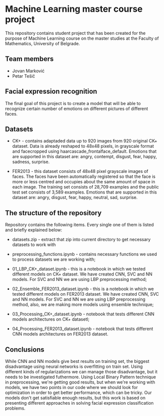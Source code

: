 # Machine Learning master course project
This repository contains student project that has been created for the purpose of Machine Learning course on the master studies at the Faculty of Mathematics, University of Belgrade.

## Team members
- Jovan Marković
- Petar Tešič

## Facial expression recognition
The final goal of this project is to create a model that will be able to recognize certain number of emotions on different pictures of different faces.

## Datasets
- CK+ - contains adaptaded data up to 920 images from 920 original CK+ dataset. Data is already reshaped to 48x48 pixels, in grayscale format and facecropped using haarcascade_frontalface_default. Emotions that are supported in this dataset are: angry, contempt, disgust, fear, happy, sadness, surprise.

- FER2013 - this dataset consists of 48x48 pixel grayscale images of faces. The faces have been automatically registered so that the face is more or less centred and occupies about the same amount of space in each image. The training set consists of 28,709 examples and the public test set consists of 3,589 examples. Emotions that are supported in this dataset are: angry, disgust, fear, happy, neutral, sad, surprise. 

## The structure of the repository
Repository contains the following items. Every single one of them is listed and briefly explained below:

- datasets.zip - extract that zip into current directory to get necessary datasets to work with

- preprocessing_functions.ipynb - contains necessary functions we used to process datasets we are working with; 

- 01_LBP_CK+_dataset.ipynb - this is a notebook in which we tested different models on CK+ dataset. We have created CNN, SVC and NN models. For SVC and NN we are using LBP preprocessing method;

- 02_Ensemble_FER2013_dataset.ipynb - this is a notebook in which we tested different models on FER2013 dataset. We have created CNN, SVC and NN models. For SVC and NN we are using LBP preprocessing method,
				      also, we are making more models using ensemble technique;

- 03_Processing_CK+_dataset.ipynb - notebook that tests different CNN models architectures on CK+ datasetl;

- 04_Processing_FER2013_dataset.ipynb - notebook that tests different CNN models architectures on FER2013 dataset.


## Conclusions
While CNN and NN models give best results on training set, the biggest disadvantage using neural networks is overfitting on train set. Using different kinds of regularizations we can manage those disadvantage, but it needs to be investigated futhermore. Using Local Binary Pattern technique in preprocessing, we're getting good results, but when we're working with models, we have two points in our code where we should look for optimization in order to get better performance, which can be tricky. Our models don't get satisfiable enough results, but this work is based on presenting different approaches in solving facial expression classification problems. 
